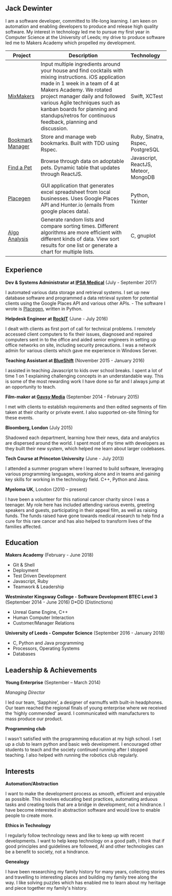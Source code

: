 ## Jack Dewinter

I am a software developer, committed to life-long learning. I am keen on automation and enabling developers to produce and release high quality software. My interest in technology led me to pursue my first year in Computer Science at the University of Leeds; my drive to produce software led me to Makers Academy which propelled my development.

| Project                                                      | Description                                                  | Technology                           |
| ------------------------------------------------------------ | ------------------------------------------------------------ | :----------------------------------- |
| [MixMakers](https://github.com/MaryDomashneva/MixMakers)     | Input multiple ingredients around your house and find cocktails with mixing instructions. iOS application made in 1 week in a team of 4 at Makers Academy. We rotated project manager daily and followed various Agile techniques such as kanban boards for planning and standups/retros for continuous feedback, planning and discussion. | Swift, XCTest                        |
| [Bookmark Manager](https://github.com/dewinterjack/bookmark_week4) | Store and manage web bookmarks. Built with TDD using Rspec.  | Ruby, Sinatra, Rspec, PostgreSQL     |
| [Find a Pet](https://github.com/dewinterjack/find_a_pet)     | Browse through data on adoptable pets. Dynamic table that updates through ReactJS. | Javascript, ReactJS, Meteor, MongoDB |
| [Placegen](https://github.com/dewinterjack/placegen)         | GUI application that generates excel spreadsheet from local businesses. Uses Google Places API and Hunter.io (emails from google places data). | Python, Tkinter                      |
| [Algo Analysis](https://github.com/dewinterjack/algo_analysis) | Generate random lists and compare sorting times. Different algorithms are more efficient with different kinds of data. View sort results for one list or generate a chart for multiple lists. | C, gnuplot                           |

## Experience

**Dev & Systems Administrator at [IPSA Medical](https://ipsamedical.co.uk/)** (July - September 2017)

I automated various data storage and retrieval systems. I set up new database software and programmed a data retrieval system for potential clients using the Google Places API and various other APIs. - The software I wrote is [Placegen](https://github.com/dewinterjack/placegen), written in Python.

**Helpdesk Engineer at [RockIT](https://www.rockit.co.uk/)** (June - July 2016)

I dealt with clients as first port of call for technical problems. I remotely accessed client computers to fix their issues, diagnosed and repaired computers sent in to the office and aided senior engineers in setting up office networks on site, including security precautions. I was a network admin for various clients which gave me experience in Windows Server. 

**Teaching Assistant at [BlueShift](https://blueshiftcoding.com/)** (November 2015 - January 2016)

I assisted in teaching Javascript to kids over school breaks. I spent a lot of time 1 on 1 explaining challenging concepts in an understandable way. This is some of the most rewarding work I have done so far and I always jump at an opportunity to teach.

**Film-maker at [Gavsy Media](http://gavsymedia.co.uk/)** (September 2014 - February 2015)

I met with clients to establish requirements and then edited segments of film taken at their charity or private event. I also supported on-site filming for these events.  

 **Bloomberg, London** (July 2015)  

Shadowed each department, learning how their news, data and analytics are dispersed around the world.  I spent most of my time with developers as they built their new system, which helped me learn about larger codebases.

 **Tech Course at Princeton University** (June - July 2013)

I attended a summer program where I learned to build software, leveraging various programming languages, working alone and in teams and gaining key skills for working in the technology field. C++, Python and Java.

 **Myeloma UK**, London (2010 – present)

I have been a volunteer for this national cancer charity since I was a teenager. My role here has included attending various events, greeting speakers and guests, participating in their appeal film, as well as raising funds. The funds raised have gone towards medical research to help find a cure for this rare cancer and has also helped to transform lives of the families affected.

## Education

**Makers Academy** (February - June 2018)

* Git & Shell
* Deployment
* Test Driven Development
* Javascript, Ruby
* Teamwork & Leadership

**Westminster Kingsway College - Software Development BTEC Level 3** (September 2014 - June 2016) D*DD (Distinctions)

* Unreal Game Engine, C++
* Human Computer Interaction
* Customer/Manager Relations

**University of Leeds - Computer Science** (September 2016 - January 2018) 

* C, Python and Java programming
* Processors, Operating Systems
* Databases

## Leadership & Achievements 

 **Young Enterprise** (September – March 2014)

*Managing Director*

I led our team, ‘Sapphire’, a designer of earmuffs with built-in headphones. Our team reached the regional finals of young enterprise where we received the ‘highly commended' award. I communicated with manufacturers to mass produce our product.

 **Programming club**

I wasn't satisfied with the programming education at my high school. I set up a club to learn python and basic web development. I encouraged other students to teach and the society continued running after I stopped teaching. I also helped with running the robotics club regularly.

## Interests

 **Automation/Abstraction**

I want to make the development process as smooth, efficient and enjoyable as possible. This involves educating best practices, automating arduous tasks and creating tools that are a bridge in development, not a hindrance. I have become interested in abstraction software and would love to enable people to create more.

 **Ethics in Technology**

I regularly follow technology news and like to keep up with recent developments. I want to help keep technology on a good path, I think that if good principles and guidelines are followed, AI and other technologies can be a benefit to society, not a hindrance.

 **Genealogy**

I have been researching my family history for many years, collecting stories and travelling to interesting places and building my family tree along the way. I like solving puzzles which has enabled me to learn about my heritage and piece together my family's history.